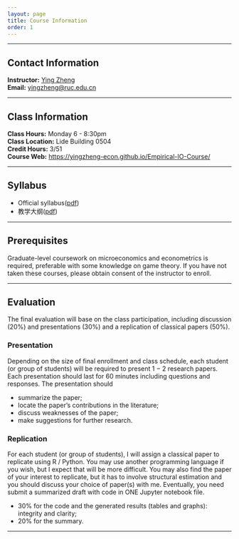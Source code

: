 ```yaml
---
layout: page
title: Course Information
order: 1
---
```

***

## Contact Information
**Instructor:** [Ying Zheng](https://yingzheng-econ.github.io)  
**Email:** [yingzheng@ruc.edu.cn](mailto:yingzheng@ruc.edu.cn)

***

## Class Information
**Class Hours:** Monday 6 - 8:30pm  
**Class Location:** Lide Building 0504  
**Credit Hours:** 3/51  
**Course Web:** https://yingzheng-econ.github.io/Empirical-IO-Course/

***

## Syllabus
- Official syllabus([pdf](/Empirical-IO-Course/Syllabus-EIO-RUC-2022-Fall-EN.pdf))
- 教学大纲([pdf](/Empirical-IO-Course/Syllabus-EIO-RUC-2022-Fall-CN.pdf))

***

## Prerequisites  
Graduate-level coursework on microeconomics and econometrics is required, preferable with some knowledge on game theory. If you have not taken these courses, please obtain consent of the instructor to enroll.

***

## Evaluation  
The final evaluation will base on the class participation, including discussion (20%) and presentations (30%) and a replication of classical papers (50%).

### Presentation
Depending on the size of final enrollment and class schedule, each student (or group of students) will be required to present 1 − 2 research papers. Each presentation should last for 60 minutes including questions and responses. The presentation should
- summarize the paper;  
- locate the paper’s contributions in the literature;
- discuss weaknesses of the paper;  
- make suggestions for further research. 

### Replication
For each student (or group of students), I will assign a classical paper to replicate using R / Python. You may use another programming language if you wish, but I expect that will be more difficult. You may also find the paper of your interest to replicate, but it has to involve structural estimation and you should discuss your choice of paper(s) with me. Eventually, you need submit a summarized draft with code in ONE Jupyter notebook file.
- 30% for the code and the generated results (tables and graphs): integrity and clarity;  
- 20% for the summary.

***
